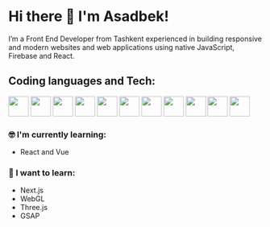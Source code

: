 # Hi there 👋 I'm Asadbek!

I’m a Front End Developer from Tashkent experienced in building responsive  and modern websites and web applications using native JavaScript, Firebase and React.

## Coding languages and Tech:

<p align="left">

<img src="https://raw.githubusercontent.com/bekdev/bekdev/master/assests/javascript-plain.svg" height="auto" width="40">

<img src="https://raw.githubusercontent.com/bekdev/bekdev/master/assests/react-original.svg" height="auto" width="40">

<img src="https://raw.githubusercontent.com/bekdev/bekdev/master/assests/nodejs-original.svg" height="auto" width="40">

<img src="https://raw.githubusercontent.com/bekdev/bekdev/master/assests/express-original.svg" height="auto" width="40">

<img src="https://raw.githubusercontent.com/bekdev/bekdev/master/assests/html5-original.svg" height="auto" width="40">

<img src="https://raw.githubusercontent.com/bekdev/bekdev/master/assests/css3-original.svg" height="auto" width="40">

<img src="https://raw.githubusercontent.com/bekdev/bekdev/master/assests/sass-original.svg" height="auto" width="40">

<img src="https://raw.githubusercontent.com/bekdev/bekdev/master/assests/react-original.svg" height="auto" width="40">

<img src="https://raw.githubusercontent.com/bekdev/bekdev/master/assests/bootstrap-plain.svg" height="auto" width="40">

<img src="https://raw.githubusercontent.com/bekdev/bekdev/master/assests/visualstudio-plain.svg" height="auto" width="40">

<img src="https://raw.githubusercontent.com/bekdev/bekdev/master/assests/git-original.svg" height="auto" width="40">
</p>

### :nerd_face: I'm currently learning:

- React and Vue

### :thinking: I want to learn:

- Next.js
- WebGL
- Three.js
- GSAP

